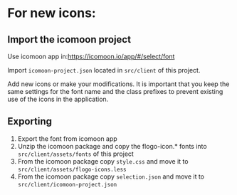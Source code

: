 # For new icons:

## Import the icomoon project

Use icomoon app in:https://icomoon.io/app/#/select/font

Import `icomoon-project.json` located in `src/client` of this project.

Add new icons or make your modifications. It is important that you keep the same settings for the font name and the class prefixes to prevent existing use of the icons in the application.

## Exporting

1. Export the font from icomoon app
2. Unzip the icomoon package and copy the flogo-icon.* fonts into `src/client/assets/fonts` of this project
3. From the icomoon package copy `style.css` and move it to `src/client/assets/flogo-icons.less`
4. From the icomoon package copy `selection.json` and move it to `src/client/icomoon-project.json`
